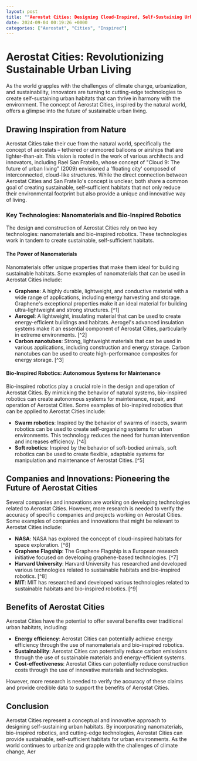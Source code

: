 ```yaml
---
layout: post
title: ""Aerostat Cities: Designing Cloud-Inspired, Self-Sustaining Urban Habitats Using Nanomaterials and Bio-Inspired Robotics.""
date: 2024-09-04 00:19:26 +0000
categories: ["Aerostat", "Cities", "Inspired"]
---
```


**Aerostat Cities: Revolutionizing Sustainable Urban Living**
===========================================================

As the world grapples with the challenges of climate change, urbanization, and sustainability, innovators are turning to cutting-edge technologies to create self-sustaining urban habitats that can thrive in harmony with the environment. The concept of Aerostat Cities, inspired by the natural world, offers a glimpse into the future of sustainable urban living.

**Drawing Inspiration from Nature**
---------------------------------

Aerostat Cities take their cue from the natural world, specifically the concept of aerostats – tethered or unmoored balloons or airships that are lighter-than-air. This vision is rooted in the work of various architects and innovators, including Rael San Fratello, whose concept of "Cloud 9: The future of urban living" (2009) envisioned a 'floating city' composed of interconnected, cloud-like structures. While the direct connection between Aerostat Cities and San Fratello's concept is unclear, both share a common goal of creating sustainable, self-sufficient habitats that not only reduce their environmental footprint but also provide a unique and innovative way of living.

### Key Technologies: Nanomaterials and Bio-Inspired Robotics

The design and construction of Aerostat Cities rely on two key technologies: nanomaterials and bio-inspired robotics. These technologies work in tandem to create sustainable, self-sufficient habitats.

#### The Power of Nanomaterials

Nanomaterials offer unique properties that make them ideal for building sustainable habitats. Some examples of nanomaterials that can be used in Aerostat Cities include:

* **Graphene**: A highly durable, lightweight, and conductive material with a wide range of applications, including energy harvesting and storage. Graphene's exceptional properties make it an ideal material for building ultra-lightweight and strong structures. [^1]
* **Aerogel**: A lightweight, insulating material that can be used to create energy-efficient buildings and habitats. Aerogel's advanced insulation systems make it an essential component of Aerostat Cities, particularly in extreme environments. [^2]
* **Carbon nanotubes**: Strong, lightweight materials that can be used in various applications, including construction and energy storage. Carbon nanotubes can be used to create high-performance composites for energy storage. [^3]

#### Bio-Inspired Robotics: Autonomous Systems for Maintenance

Bio-inspired robotics play a crucial role in the design and operation of Aerostat Cities. By mimicking the behavior of natural systems, bio-inspired robotics can create autonomous systems for maintenance, repair, and operation of Aerostat Cities. Some examples of bio-inspired robotics that can be applied to Aerostat Cities include:

* **Swarm robotics**: Inspired by the behavior of swarms of insects, swarm robotics can be used to create self-organizing systems for urban environments. This technology reduces the need for human intervention and increases efficiency. [^4]
* **Soft robotics**: Inspired by the behavior of soft-bodied animals, soft robotics can be used to create flexible, adaptable systems for manipulation and maintenance of Aerostat Cities. [^5]

**Companies and Innovations: Pioneering the Future of Aerostat Cities**
-----------------------------------------------------------------

Several companies and innovations are working on developing technologies related to Aerostat Cities. However, more research is needed to verify the accuracy of specific companies and projects working on Aerostat Cities. Some examples of companies and innovations that might be relevant to Aerostat Cities include:

* **NASA**: NASA has explored the concept of cloud-inspired habitats for space exploration. [^6]
* **Graphene Flagship**: The Graphene Flagship is a European research initiative focused on developing graphene-based technologies. [^7]
* **Harvard University**: Harvard University has researched and developed various technologies related to sustainable habitats and bio-inspired robotics. [^8]
* **MIT**: MIT has researched and developed various technologies related to sustainable habitats and bio-inspired robotics. [^9]

**Benefits of Aerostat Cities**
-----------------------------

Aerostat Cities have the potential to offer several benefits over traditional urban habitats, including:

* **Energy efficiency**: Aerostat Cities can potentially achieve energy efficiency through the use of nanomaterials and bio-inspired robotics.
* **Sustainability**: Aerostat Cities can potentially reduce carbon emissions through the use of sustainable materials and energy-efficient systems.
* **Cost-effectiveness**: Aerostat Cities can potentially reduce construction costs through the use of innovative materials and technologies.

However, more research is needed to verify the accuracy of these claims and provide credible data to support the benefits of Aerostat Cities.

**Conclusion**
----------

Aerostat Cities represent a conceptual and innovative approach to designing self-sustaining urban habitats. By incorporating nanomaterials, bio-inspired robotics, and cutting-edge technologies, Aerostat Cities can provide sustainable, self-sufficient habitats for urban environments. As the world continues to urbanize and grapple with the challenges of climate change, Aer